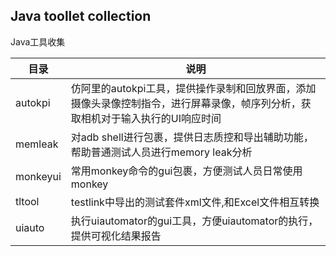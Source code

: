 Java toollet collection
---
Java工具收集

目录 | 说明 
-----|-----
autokpi  | 仿阿里的autokpi工具，提供操作录制和回放界面，添加摄像头录像控制指令，进行屏幕录像，帧序列分析，获取相机对于输入执行的UI响应时间 
memleak  | 对adb shell进行包裹，提供日志质控和导出辅助功能，帮助普通测试人员进行memory leak分析
monkeyui | 常用monkey命令的gui包裹，方便测试人员日常使用monkey
tltool   | testlink中导出的测试套件xml文件,和Excel文件相互转换
uiauto   | 执行uiautomator的gui工具，方便uiautomator的执行，提供可视化结果报告
